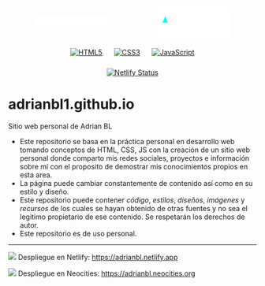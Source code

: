<div align="center" style="
    display: flex;
    justify-content: space-around;
    align-items: center;
    ">
    <img src="https://github.com/AdrianBL1/AdrianBL1/raw/main/img/logo/v1/adrianbl.png" width="30%" style="margin: 10px;"/>
    <img src="https://github.com/AdrianBL1/AdrianBL1/raw/main/img/logo/v2/adrianbl.png" width="30%" style="margin: 10px;"/>
</div>

<div align="center">  
<a href="https://en.wikipedia.org/wiki/HTML5" target="_blank"><img style="margin: 10px" src="https://profilinator.rishav.dev/skills-assets/html5-original-wordmark.svg" alt="HTML5" height="50" /></a>  
<a href="https://www.w3schools.com/css/" target="_blank"><img style="margin: 10px" src="https://profilinator.rishav.dev/skills-assets/css3-original-wordmark.svg" alt="CSS3" height="50" /></a>  
<a href="https://www.javascript.com/" target="_blank"><img style="margin: 10px" src="https://profilinator.rishav.dev/skills-assets/javascript-original.svg" alt="JavaScript" height="50" /></a>
</div>

<div align="center">

[![Netlify Status](https://api.netlify.com/api/v1/badges/c717e1e0-7ce5-4406-adae-bbb56aa3db9f/deploy-status)](https://app.netlify.com/sites/adrianbl/deploys)

</div>

# adrianbl1.github.io
Sitio web personal de Adrian BL
-  Este repositorio se basa en la práctica personal en desarrollo web tomando conceptos de HTML, CSS, JS con la creación de un sitio web personal donde comparto mis redes sociales, proyectos e información sobre mí con el proposito de demostrar mis conocimientos propios en esta area.
-  La página puede cambiar constantemente de contenido así como en su estilo y diseño.
-  Este repositorio puede contener *código*, *estilos*, *diseños*, *imágenes* y *recursos* de los cuales se hayan obtenido de otras fuentes y no sea el legitimo propietario de ese contenido. Se respetarán los derechos de autor.
-  Este repositorio es de uso personal.

<hr>
<p>
<img src="https://www.netlify.com/assets/logos/full/small/lightmode/logo-netlify-small-monochrome-lightmode.svg" width="100px"> Despliegue en Netlify: <a href="https://adrianbl.netlify.app">https://adrianbl.netlify.app</a>
</p>
<p>
<img src="https://neocities.org/img/cat.png" width="50px"> Despliegue en Neocities: <a href="https://adrianbl.neocities.org">https://adrianbl.neocities.org</a>
</p>
